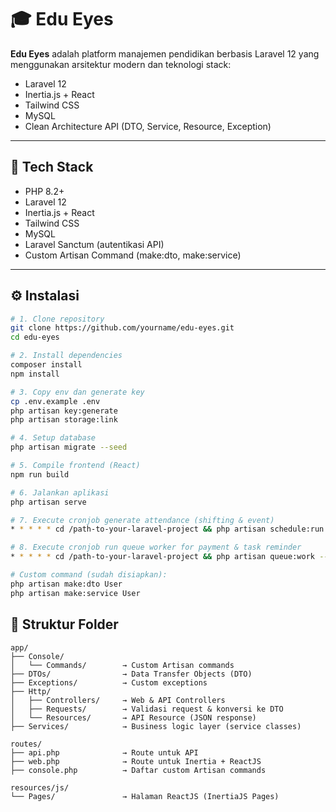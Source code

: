 # 🎓 Edu Eyes

**Edu Eyes** adalah platform manajemen pendidikan berbasis Laravel 12 yang menggunakan arsitektur modern dan teknologi stack:

- Laravel 12
- Inertia.js + React
- Tailwind CSS
- MySQL
- Clean Architecture API (DTO, Service, Resource, Exception)

---

## 🚀 Tech Stack

- PHP 8.2+
- Laravel 12
- Inertia.js + React
- Tailwind CSS
- MySQL
- Laravel Sanctum (autentikasi API)
- Custom Artisan Command (make:dto, make:service)

---

## ⚙️ Instalasi

```bash
# 1. Clone repository
git clone https://github.com/yourname/edu-eyes.git
cd edu-eyes

# 2. Install dependencies
composer install
npm install

# 3. Copy env dan generate key
cp .env.example .env
php artisan key:generate
php artisan storage:link

# 4. Setup database
php artisan migrate --seed

# 5. Compile frontend (React)
npm run build

# 6. Jalankan aplikasi
php artisan serve

# 7. Execute cronjob generate attendance (shifting & event)
* * * * * cd /path-to-your-laravel-project && php artisan schedule:run >> /dev/null 2>&1

# 8. Execute cronjob run queue worker for payment & task reminder 
* * * * * cd /path-to-your-laravel-project && php artisan queue:work --once --tries=3 >> /dev/null 2>&1

# Custom command (sudah disiapkan):
php artisan make:dto User
php artisan make:service User
```


## 📁 Struktur Folder
```
app/
├── Console/
│   └── Commands/        → Custom Artisan commands
├── DTOs/                → Data Transfer Objects (DTO)
├── Exceptions/          → Custom exceptions
├── Http/
│   ├── Controllers/     → Web & API Controllers
│   ├── Requests/        → Validasi request & konversi ke DTO
│   └── Resources/       → API Resource (JSON response)
├── Services/            → Business logic layer (service classes)

routes/
├── api.php              → Route untuk API
├── web.php              → Route untuk Inertia + ReactJS
├── console.php          → Daftar custom Artisan commands

resources/js/
└── Pages/               → Halaman ReactJS (InertiaJS Pages)
```
